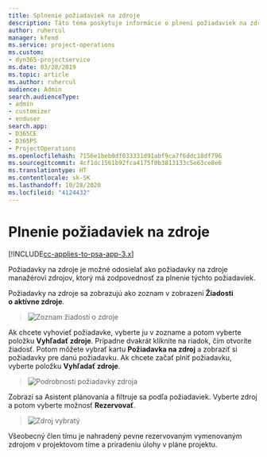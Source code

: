 ```yaml
---
title: Splnenie požiadaviek na zdroje
description: Táto téma poskytuje informácie o plnení požiadaviek na zdroje.
author: ruhercul
manager: kfend
ms.service: project-operations
ms.custom:
- dyn365-projectservice
ms.date: 03/28/2019
ms.topic: article
ms.author: ruhercul
audience: Admin
search.audienceType:
- admin
- customizer
- enduser
search.app:
- D365CE
- D365PS
- ProjectOperations
ms.openlocfilehash: 7156e1beb0df033331d91abf9ca7f6ddc18df796
ms.sourcegitcommit: 4cf1dc1561b92fca4175f0b3813133c5e63ce8e6
ms.translationtype: HT
ms.contentlocale: sk-SK
ms.lasthandoff: 10/28/2020
ms.locfileid: "4124432"
---
```

# <a name="fulfilling-resource-requests"></a>Plnenie požiadaviek na zdroje

[!INCLUDE[cc-applies-to-psa-app-3.x](../includes/cc-applies-to-psa-app-3x.md)]

Požiadavky na zdroje je možné odosielať ako požiadavky na zdroje manažérovi zdrojov, ktorý má zodpovednosť za plnenie týchto požiadaviek.

Požiadavky na zdroje sa zobrazujú ako zoznam v zobrazení **Žiadosti o aktívne zdroje**.

> ![Zoznam žiadostí o zdroje](media/Resource-Management-image59.png)

Ak chcete vyhovieť požiadavke, vyberte ju v zozname a potom vyberte položku **Vyhľadať zdroje**. Prípadne dvakrát kliknite na riadok, čím otvoríte žiadosť. Potom môžete vybrať kartu **Požiadavka na zdroj** a zobraziť si požiadavky pre danú požiadavku. Ak chcete začať plniť požiadavku, vyberte položku **Vyhľadať zdroje**.

> ![Podrobnosti požiadavky zdroja](media/Resource-Management-image60.png)

Zobrazí sa Asistent plánovania a filtruje sa podľa požiadaviek. Vyberte zdroj a potom vyberte možnosť **Rezervovať**.

> ![Zdroj vybratý](media/Resource-Management-image61.png)

Všeobecný člen tímu je nahradený pevne rezervovaným vymenovaným zdrojom v projektovom tíme a priradeniu úlohy v pláne projektu.
